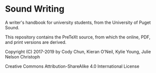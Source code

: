 Sound Writing
=============

A writer's handbook for university students,
from the University of Puget Sound.

This repository contains the PreTeXt source,
from which the online, PDF, and print versions
are derived.

Copyright (C) 2017-2019 by
Cody Chun, Kieran O'Neil, Kylie Young, Julie Nelson Christoph

Creative Commons Attribution-ShareAlike 4.0 International License
